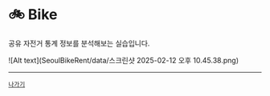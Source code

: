 # 🚲 Bike

공유 자전거 통계 정보를 분석해보는 실습입니다.

![Alt text](SeoulBikeRent/data/스크린샷 2025-02-12 오후 10.45.38.png)

---
[`나가기`](../)
